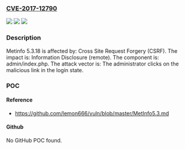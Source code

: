 ### [CVE-2017-12790](https://cve.mitre.org/cgi-bin/cvename.cgi?name=CVE-2017-12790)
![](https://img.shields.io/static/v1?label=Product&message=n%2Fa&color=blue)
![](https://img.shields.io/static/v1?label=Version&message=n%2Fa&color=blue)
![](https://img.shields.io/static/v1?label=Vulnerability&message=n%2Fa&color=brighgreen)

### Description

Metinfo 5.3.18 is affected by: Cross Site Request Forgery (CSRF). The impact is: Information Disclosure (remote). The component is: admin/index.php. The attack vector is: The administrator clicks on the malicious link in the login state.

### POC

#### Reference
- https://github.com/lemon666/vuln/blob/master/MetInfo5.3.md

#### Github
No GitHub POC found.

